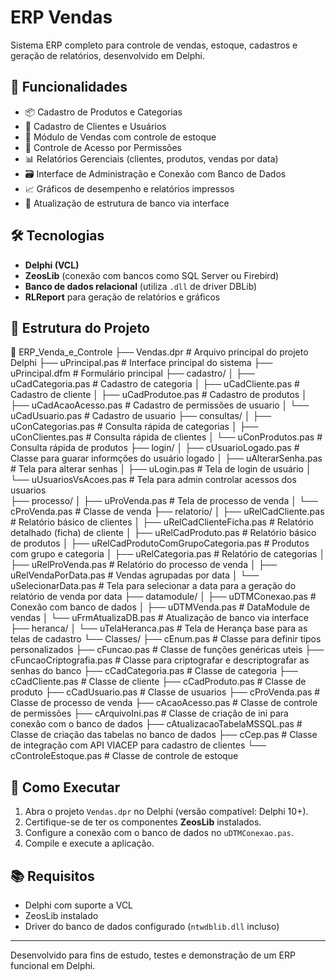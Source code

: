 # ERP Vendas

Sistema ERP completo para controle de vendas, estoque, cadastros e geração de relatórios, desenvolvido em Delphi.

## 📌 Funcionalidades

- 📦 Cadastro de Produtos e Categorias
- 👥 Cadastro de Clientes e Usuários
- 🛒 Módulo de Vendas com controle de estoque
- 🔐 Controle de Acesso por Permissões
- 📊 Relatórios Gerenciais (clientes, produtos, vendas por data)
- 🗃️ Interface de Administração e Conexão com Banco de Dados
- 📈 Gráficos de desempenho e relatórios impressos
- 🔄 Atualização de estrutura de banco via interface

## 🛠️ Tecnologias

- **Delphi (VCL)**
- **ZeosLib** (conexão com bancos como SQL Server ou Firebird)
- **Banco de dados relacional** (utiliza `.dll` de driver DBLib)
- **RLReport** para geração de relatórios e gráficos

## 📁 Estrutura do Projeto

📂 ERP_Venda_e_Controle
├── Vendas.dpr                 # Arquivo principal do projeto Delphi
├── uPrincipal.pas             # Interface principal do sistema
├── uPrincipal.dfm             # Formulário principal
├── cadastro/
│   ├── uCadCategoria.pas      # Cadastro de categoria
│   ├── uCadCliente.pas        # Cadastro de cliente
│   ├── uCadProdutoe.pas       # Cadastro de produtos
│   ├── uCadAcaoAcesso.pas     # Cadastro de permissões de usuario
│   └── uCadUsuario.pas        # Cadastro de usuario
├── consultas/
│   ├── uConCategorias.pas     # Consulta rápida de categorias
│   ├── uConClientes.pas       # Consulta rápida de clientes
│   └── uConProdutos.pas       # Consulta rápida de produtos
├── login/
│   ├── cUsuarioLogado.pas     # Classe para guarar informções do usuário logado
│   ├── uAlterarSenha.pas      # Tela para alterar senhas
│   ├── uLogin.pas             # Tela de login de usuário
│   └── uUsuariosVsAcoes.pas   # Tela para admin controlar acessos dos usuarios   
├── processo/
│   ├── uProVenda.pas          # Tela de processo de venda
│   └── cProVenda.pas          # Classe de venda
├── relatorio/
│   ├── uRelCadCliente.pas                   # Relatório básico de clientes
│   ├── uRelCadClienteFicha.pas              # Relatório detalhado (ficha) de cliente
│   ├── uRelCadProduto.pas                   # Relatório básico de produtos
│   ├── uRelCadProdutoComGrupoCategoria.pas  # Produtos com grupo e categoria
│   ├── uRelCategoria.pas                    # Relatório de categorias
│   ├── uRelProVenda.pas                     # Relatório do processo de venda
│   ├── uRelVendaPorData.pas                 # Vendas agrupadas por data
│   └── uSelecionarData.pas                  # Tela para selecionar a data para a geração do relatório de venda por data
├── datamodule/
│   ├── uDTMConexao.pas        # Conexão com banco de dados
│   ├── uDTMVenda.pas          # DataModule de vendas
│   └── uFrmAtualizaDB.pas     # Atualização de banco via interface
├── heranca/
│   └── uTelaHeranca.pas       # Tela de Herança base para as telas de cadastro
└── Classes/
    ├── cEnum.pas                   # Classe para definir tipos personalizados
    ├── cFuncao.pas                 # Classe de funções genéricas uteis
    ├── cFuncaoCriptografia.pas     # Classe para criptografar e descriptografar as senhas do banco
    ├── cCadCategoria.pas           # Classe de categoria
    ├── cCadCliente.pas             # Classe de cliente
    ├── cCadProduto.pas             # Classe de produto
    ├── cCadUsuario.pas             # Classe de usuarios
    ├── cProVenda.pas               # Classe de processo de venda
    ├── cAcaoAcesso.pas             # Classe de controle de permissões
    ├── cArquivoIni.pas             # Classe de criação de ini para conexão com o banco de dados
    ├── cAtualizacaoTabelaMSSQL.pas # Classe de criação das tabelas no banco de dados
    ├── cCep.pas                    # Classe de integração com API VIACEP para cadastro de clientes
    └── cControleEstoque.pas        # Classe de controle de estoque



## 🚀 Como Executar

1. Abra o projeto `Vendas.dpr` no Delphi (versão compatível: Delphi 10+).
2. Certifique-se de ter os componentes **ZeosLib** instalados.
3. Configure a conexão com o banco de dados no `uDTMConexao.pas`.
4. Compile e execute a aplicação.

## 📚 Requisitos

- Delphi com suporte a VCL
- ZeosLib instalado
- Driver do banco de dados configurado (`ntwdblib.dll` incluso)

---

Desenvolvido para fins de estudo, testes e demonstração de um ERP funcional em Delphi.

